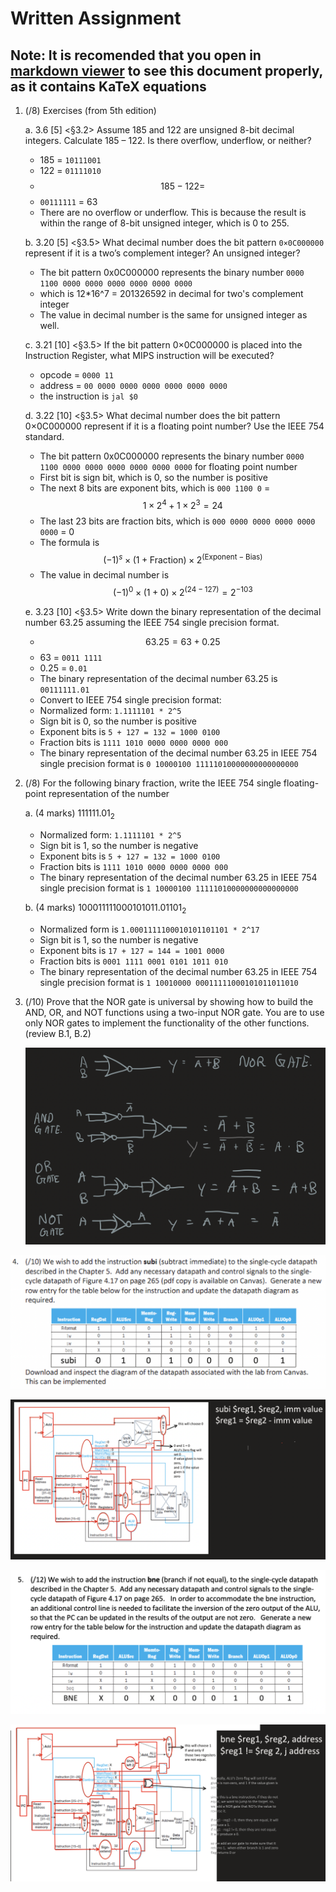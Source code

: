 # Written Assignment

## Note: It is recomended that you open in [markdown viewer](https://upmath.me/) to see this document properly, as it contains KaTeX equations

1. (/8) Exercises (from 5th edition)

   a. 3.6 [5] <§3.2> Assume 185 and 122 are unsigned 8-bit decimal integers. Calculate 185 – 122. Is there overflow, underflow, or neither?

   - 185 = `10111001`
   - 122 = `01111010`
   - $$185 - 122=$$
   - `00111111` = 63
   - There are no overflow or underflow. This is because the result is within the range of 8-bit unsigned integer, which is 0 to 255.

   b. 3.20 [5] <§3.5> What decimal number does the bit pattern `0×0C000000` represent if it is a two’s complement integer? An unsigned integer?

   - The bit pattern 0x0C000000 represents the binary number `0000 1100 0000 0000 0000 0000 0000 0000`
   - which is 12\*16^7 = 201326592 in decimal for two's complement integer
   - The value in decimal number is the same for unsigned integer as well.

   c. 3.21 [10] <§3.5> If the bit pattern 0×0C000000 is placed into the Instruction Register, what MIPS instruction will be executed?

   - opcode = `0000 11`
   - address = `00 0000 0000 0000 0000 0000 0000`
   - the instruction is `jal $0`

   d. 3.22 [10] <§3.5> What decimal number does the bit pattern 0×0C000000 represent if it is a floating point number? Use the IEEE 754 standard.

   - The bit pattern 0x0C000000 represents the binary number `0000 1100 0000 0000 0000 0000 0000 0000` for floating point number
   - First bit is sign bit, which is 0, so the number is positive
   - The next 8 bits are exponent bits, which is `000 1100 0` = $$1 \times 2^{4} + 1 \times 2^{3} = 24$$
   - The last 23 bits are fraction bits, which is `000 0000 0000 0000 0000 0000` = 0
   - The formula is $$(-1)^s \times (1 + \text{Fraction}) \times 2^{(\text{Exponent} - \text{Bias})}$$
   - The value in decimal number is $$(-1)^0 \times (1 + 0) \times 2^{(24 - 127)} = 2^{-103}$$

   e. 3.23 [10] <§3.5> Write down the binary representation of the decimal number 63.25 assuming the IEEE 754 single precision format.

   - $$63.25 = 63 + 0.25$$
   - 63 = `0011 1111`
   - 0.25 = `0.01`
   - The binary representation of the decimal number 63.25 is `00111111.01`
   - Convert to IEEE 754 single precision format:
   - Normalized form: `1.1111101 * 2^5`
   - Sign bit is 0, so the number is positive
   - Exponent bits is `5 + 127 = 132 = 1000 0100`
   - Fraction bits is `1111 1010 0000 0000 0000 000`
   - The binary representation of the decimal number 63.25 in IEEE 754 single precision format is `0 10000100 11111010000000000000000`

2. (/8) For the following binary fraction, write the IEEE 754 single floating-point representation of the number

   a. (4 marks) 111111.01<sub>2</sub>

   - Normalized form: `1.1111101 * 2^5`
   - Sign bit is 1, so the number is negative
   - Exponent bits is `5 + 127 = 132 = 1000 0100`
   - Fraction bits is `1111 1010 0000 0000 0000 000`
   - The binary representation of the decimal number 63.25 in IEEE 754 single precision format is `1 10000100 11111010000000000000000`

   b. (4 marks) 100011111000101011.01101<sub>2</sub>

   - Normalized form is `1.0001111100010101101101 * 2^17`
   - Sign bit is 1, so the number is negative
   - Exponent bits is `17 + 127 = 144 = 1001 0000`
   - Fraction bits is `0001 1111 0001 0101 1011 010`
   - The binary representation of the decimal number 63.25 in IEEE 754 single precision format is `1 10010000 00011111000101011011010`

3. (/10) Prove that the NOR gate is universal by showing how to build the AND, OR, and NOT functions using a two-input NOR gate. You are to use only NOR gates to implement the functionality of the other functions. (review B.1, B.2)

   ![image of drawing](./gates.png)

![img of q4](./q4.png)

![img of q4 drawing](./q4data.png)

![img of q5](q5.png)

![img of q5 drawing](./q5data.png)
